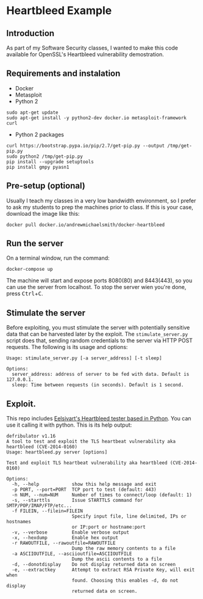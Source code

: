 # Heartbleed Example

## Introduction

As part of my Software Security classes, I wanted to make this code available
for OpenSSL's Heartbleed vulnerability demostration.

## Requirements and instalation

* Docker
* Metasploit
* Python 2
```shell
sudo apt-get update
sudo apt-get install -y python2-dev docker.io metasploit-framework curl
```
* Python 2 packages
```shell
curl https://bootstrap.pypa.io/pip/2.7/get-pip.py --output /tmp/get-pip.py
sudo python2 /tmp/get-pip.py
pip install --upgrade setuptools
pip install gmpy pyasn1
```
## Pre-setup (optional)

Usually I teach my classes in a very low bandwidth environment, so I prefer to
ask my students to prep the machines prior to class. If this is your case,
download the image like this:

```shell
docker pull docker.io/andrewmichaelsmith/docker-heartbleed
```

## Run the server

On a terminal window, run the command:

```shell
docker-compose up
```

The machine will start and expose ports 8080(80) and 8443(443), so you can use
the server from localhost. To stop the server wien you're done, press
<kbd>Ctrl</kbd>+<kbd>C</kbd>.

## Stimulate the server

Before exploiting, you must stimulate the server with potentially sensitive data
that can be harvested later by the exploit. The `stimulate_server.py` script
does that, sending random credentials to the server via HTTP POST requests. The
following is its usage and options:

```shell
Usage: stimulate_server.py [-a server_address] [-t sleep]

Options:
  server_address: address of server to be fed with data. Default is 127.0.0.1.
  sleep: Time between requests (in seconds). Default is 1 second.
```

## Exploit.

This repo includes
[Eelsivart's Heartbleed tester based in Python](https://gist.github.com/eelsivart/10174134).
You can use it calling it with python. This is its help
output:

```shell
defribulator v1.16
A tool to test and exploit the TLS heartbeat vulnerability aka heartbleed (CVE-2014-0160)
Usage: heartbleed.py server [options]

Test and exploit TLS heartbeat vulnerability aka heartbleed (CVE-2014-0160)

Options:
  -h, --help            show this help message and exit
  -p PORT, --port=PORT  TCP port to test (default: 443)
  -n NUM, --num=NUM     Number of times to connect/loop (default: 1)
  -s, --starttls        Issue STARTTLS command for SMTP/POP/IMAP/FTP/etc...
  -f FILEIN, --filein=FILEIN
                        Specify input file, line delimited, IPs or hostnames
                        or IP:port or hostname:port
  -v, --verbose         Enable verbose output
  -x, --hexdump         Enable hex output
  -r RAWOUTFILE, --rawoutfile=RAWOUTFILE
                        Dump the raw memory contents to a file
  -a ASCIIOUTFILE, --asciioutfile=ASCIIOUTFILE
                        Dump the ascii contents to a file
  -d, --donotdisplay    Do not display returned data on screen
  -e, --extractkey      Attempt to extract RSA Private Key, will exit when
                        found. Choosing this enables -d, do not display
                        returned data on screen.
```

